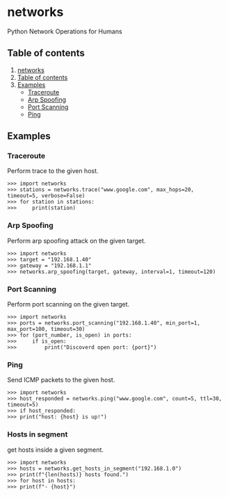 <a name="networks"></a>
# networks
Python Network Operations for Humans

<a name="table-of-contents"></a>
## Table of contents
1. [networks](#networks)
2. [Table of contents](#table-of-contents)
4. [Examples](#examples)
    * [Traceroute](#traceroute)
    * [Arp Spoofing](#arp-spoofing)
    * [Port Scanning](#port-scanning)
    * [Ping](#ping)

<a name="examples"></a>
## Examples

<a name="traceroute"></a>
### Traceroute
Perform trace to the given host.
```
>>> import networks
>>> stations = networks.trace("www.google.com", max_hops=20, timeout=5, verbose=False)
>>> for station in stations:
>>>     print(station)
```

<a name="arp-spoofing"></a>
### Arp Spoofing
Perform arp spoofing attack on the given target.
```
>>> import networks
>>> target = "192.168.1.40"
>>> gateway = "192.168.1.1"
>>> networks.arp_spoofing(target, gateway, interval=1, timeout=120)
```


<a name="#port-scanning"></a>
### Port Scanning
Perform port scanning on the given target.
```
>>> import networks
>>> ports = networks.port_scanning("192.168.1.40", min_port=1, max_port=100, timeout=30)
>>> for (port_number, is_open) in ports:
>>>     if is_open:
>>>         print("Discoverd open port: {port}")
```

<a name="#ping"></a>
### Ping
Send ICMP packets to the given host.
```
>>> import networks
>>> host_responded = networks.ping("www.google.com", count=5, ttl=30, timeout=5)
>>> if host_responded:
>>> print("host: {host} is up!")
```

<a name="#ping"></a>
### Hosts in segment
get hosts inside a given segment.
```
>>> import networks
>>> hosts = networks.get_hosts_in_segment("192.168.1.0")
>>> print(f"{len(hosts)} hosts found.")
>>> for host in hosts:
>>> print(f"- {host}")
```
